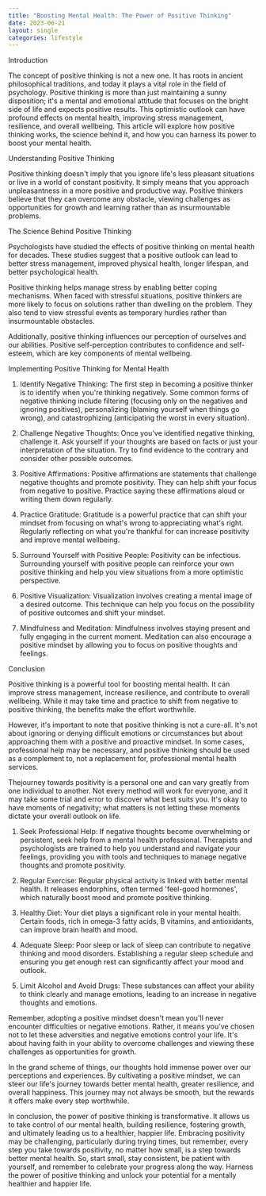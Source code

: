 ```yaml
---
title: "Boosting Mental Health: The Power of Positive Thinking"
date: 2023-06-21
layout: single
categories: lifestyle
---
```

Introduction

The concept of positive thinking is not a new one. It has roots in ancient philosophical traditions, and today it plays a vital role in the field of psychology. Positive thinking is more than just maintaining a sunny disposition; it's a mental and emotional attitude that focuses on the bright side of life and expects positive results. This optimistic outlook can have profound effects on mental health, improving stress management, resilience, and overall wellbeing. This article will explore how positive thinking works, the science behind it, and how you can harness its power to boost your mental health.

Understanding Positive Thinking

Positive thinking doesn't imply that you ignore life's less pleasant situations or live in a world of constant positivity. It simply means that you approach unpleasantness in a more positive and productive way. Positive thinkers believe that they can overcome any obstacle, viewing challenges as opportunities for growth and learning rather than as insurmountable problems.

The Science Behind Positive Thinking

Psychologists have studied the effects of positive thinking on mental health for decades. These studies suggest that a positive outlook can lead to better stress management, improved physical health, longer lifespan, and better psychological health.

Positive thinking helps manage stress by enabling better coping mechanisms. When faced with stressful situations, positive thinkers are more likely to focus on solutions rather than dwelling on the problem. They also tend to view stressful events as temporary hurdles rather than insurmountable obstacles.

Additionally, positive thinking influences our perception of ourselves and our abilities. Positive self-perception contributes to confidence and self-esteem, which are key components of mental wellbeing.

Implementing Positive Thinking for Mental Health

1. Identify Negative Thinking: The first step in becoming a positive thinker is to identify when you're thinking negatively. Some common forms of negative thinking include filtering (focusing only on the negatives and ignoring positives), personalizing (blaming yourself when things go wrong), and catastrophizing (anticipating the worst in every situation).

2. Challenge Negative Thoughts: Once you've identified negative thinking, challenge it. Ask yourself if your thoughts are based on facts or just your interpretation of the situation. Try to find evidence to the contrary and consider other possible outcomes.

3. Positive Affirmations: Positive affirmations are statements that challenge negative thoughts and promote positivity. They can help shift your focus from negative to positive. Practice saying these affirmations aloud or writing them down regularly.

4. Practice Gratitude: Gratitude is a powerful practice that can shift your mindset from focusing on what's wrong to appreciating what's right. Regularly reflecting on what you're thankful for can increase positivity and improve mental wellbeing.

5. Surround Yourself with Positive People: Positivity can be infectious. Surrounding yourself with positive people can reinforce your own positive thinking and help you view situations from a more optimistic perspective.

6. Positive Visualization: Visualization involves creating a mental image of a desired outcome. This technique can help you focus on the possibility of positive outcomes and shift your mindset.

7. Mindfulness and Meditation: Mindfulness involves staying present and fully engaging in the current moment. Meditation can also encourage a positive mindset by allowing you to focus on positive thoughts and feelings.

Conclusion

Positive thinking is a powerful tool for boosting mental health. It can improve stress management, increase resilience, and contribute to overall wellbeing. While it may take time and practice to shift from negative to positive thinking, the benefits make the effort worthwhile.

However, it's important to note that positive thinking is not a cure-all. It's not about ignoring or denying difficult emotions or circumstances but about approaching them with a positive and proactive mindset. In some cases, professional help may be necessary, and positive thinking should be used as a complement to, not a replacement for, professional mental health services.

Thejourney towards positivity is a personal one and can vary greatly from one individual to another. Not every method will work for everyone, and it may take some trial and error to discover what best suits you. It's okay to have moments of negativity; what matters is not letting these moments dictate your overall outlook on life.

1. Seek Professional Help: If negative thoughts become overwhelming or persistent, seek help from a mental health professional. Therapists and psychologists are trained to help you understand and navigate your feelings, providing you with tools and techniques to manage negative thoughts and promote positivity.

2. Regular Exercise: Regular physical activity is linked with better mental health. It releases endorphins, often termed 'feel-good hormones', which naturally boost mood and promote positive thinking.

3. Healthy Diet: Your diet plays a significant role in your mental health. Certain foods, rich in omega-3 fatty acids, B vitamins, and antioxidants, can improve brain health and mood.

4. Adequate Sleep: Poor sleep or lack of sleep can contribute to negative thinking and mood disorders. Establishing a regular sleep schedule and ensuring you get enough rest can significantly affect your mood and outlook.

5. Limit Alcohol and Avoid Drugs: These substances can affect your ability to think clearly and manage emotions, leading to an increase in negative thoughts and emotions.

Remember, adopting a positive mindset doesn't mean you'll never encounter difficulties or negative emotions. Rather, it means you've chosen not to let these adversities and negative emotions control your life. It's about having faith in your ability to overcome challenges and viewing these challenges as opportunities for growth.

In the grand scheme of things, our thoughts hold immense power over our perceptions and experiences. By cultivating a positive mindset, we can steer our life's journey towards better mental health, greater resilience, and overall happiness. This journey may not always be smooth, but the rewards it offers make every step worthwhile.

In conclusion, the power of positive thinking is transformative. It allows us to take control of our mental health, building resilience, fostering growth, and ultimately leading us to a healthier, happier life. Embracing positivity may be challenging, particularly during trying times, but remember, every step you take towards positivity, no matter how small, is a step towards better mental health. So, start small, stay consistent, be patient with yourself, and remember to celebrate your progress along the way. Harness the power of positive thinking and unlock your potential for a mentally healthier and happier life.